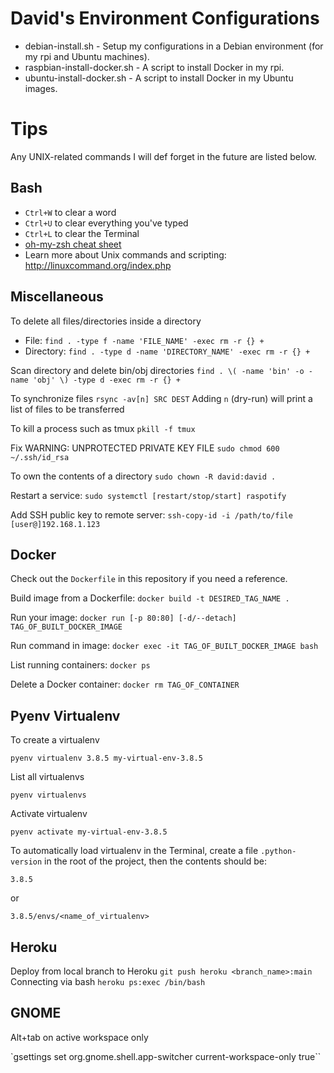 # David's Environment Configurations

- debian-install.sh - Setup my configurations in a Debian environment (for my rpi and Ubuntu machines).
- raspbian-install-docker.sh - A script to install Docker in my rpi.
- ubuntu-install-docker.sh - A script to install Docker in my Ubuntu images.

# Tips

Any UNIX-related commands I will def forget in the future are listed below.

## Bash
- `Ctrl+W` to clear a word
- `Ctrl+U` to clear everything you've typed
- `Ctrl+L` to clear the Terminal
- [oh-my-zsh cheat sheet](https://github.com/ohmyzsh/ohmyzsh/wiki/Cheatsheet)
- Learn more about Unix commands and scripting: http://linuxcommand.org/index.php

## Miscellaneous
To delete all files/directories inside a directory
- File: `find . -type f -name 'FILE_NAME' -exec rm -r {} +`
- Directory: `find . -type d -name 'DIRECTORY_NAME' -exec rm -r {} +`

Scan directory and delete bin/obj directories
`find . \( -name 'bin' -o -name 'obj' \) -type d -exec rm -r {} +`

To synchronize files
`rsync -av[n] SRC DEST`
Adding `n` (dry-run) will print a list of files to be transferred

To kill a process such as tmux
`pkill -f tmux`

Fix WARNING: UNPROTECTED PRIVATE KEY FILE
`sudo chmod 600 ~/.ssh/id_rsa`

To own the contents of a directory
`sudo chown -R david:david .`

Restart a service: `sudo systemctl [restart/stop/start] raspotify`

Add SSH public key to remote server: `ssh-copy-id -i /path/to/file [user@]192.168.1.123`

## Docker
Check out the `Dockerfile` in this repository if you need a reference.

Build image from a Dockerfile: `docker build -t DESIRED_TAG_NAME .`

Run your image: `docker run [-p 80:80] [-d/--detach] TAG_OF_BUILT_DOCKER_IMAGE`

Run command in image: `docker exec -it TAG_OF_BUILT_DOCKER_IMAGE bash`

List running containers: `docker ps`

Delete a Docker container: `docker rm TAG_OF_CONTAINER`

## Pyenv Virtualenv

To create a virtualenv

`pyenv virtualenv 3.8.5 my-virtual-env-3.8.5`

List all virtualenvs

`pyenv virtualenvs`

Activate virtualenv

`pyenv activate my-virtual-env-3.8.5`

To automatically load virtualenv in the Terminal, create a file `.python-version` in the root of the project, then the contents should be:

`3.8.5`

or

`3.8.5/envs/<name_of_virtualenv>`

## Heroku
Deploy from local branch to Heroku `git push heroku <branch_name>:main`
Connecting via bash `heroku ps:exec /bin/bash`

## GNOME

Alt+tab on active workspace only

`gsettings set org.gnome.shell.app-switcher current-workspace-only true``
